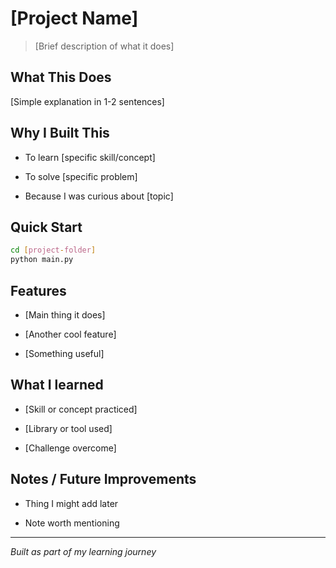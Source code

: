 # [Project Name] 

> [Brief description of what it does]

## What This Does 
[Simple explanation in 1-2 sentences]

## Why I Built This
- To learn [specific skill/concept] 

- To solve [specific problem] 

- Because I was curious about [topic] 
## Quick Start
```bash
cd [project-folder]
python main.py
```
## Features

- [Main thing it does] 

- [Another cool feature] 

- [Something useful] 

## What I learned 

- [Skill or concept practiced] 

- [Library or tool used] 

- [Challenge overcome] 

## Notes / Future Improvements 

- Thing I might add later 

- Note worth mentioning 

---
*Built as part of my learning journey*
